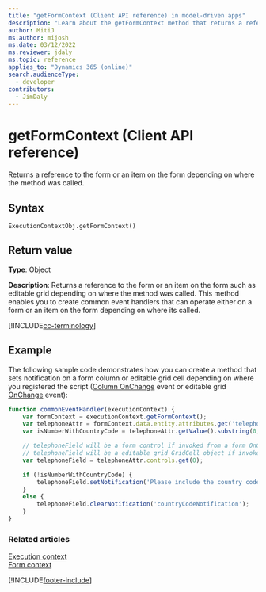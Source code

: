 ```yaml
---
title: "getFormContext (Client API reference) in model-driven apps"
description: "Learn about the getFormContext method that returns a reference to the form or an item on the form depending on where the method was called." 
author: MitiJ
ms.author: mijosh
ms.date: 03/12/2022
ms.reviewer: jdaly
ms.topic: reference
applies_to: "Dynamics 365 (online)"
search.audienceType: 
  - developer
contributors:
  - JimDaly
---
```

# getFormContext (Client API reference)

Returns a reference to the form or an item on the form depending on where the method was called.

## Syntax

`ExecutionContextObj.getFormContext()`

## Return value

**Type**: Object

**Description**: Returns a reference to the form or an item on the form such as editable grid depending on where the method was called. This method enables you to create common event handlers that can operate either on a form or an item on the form depending on where its called.

[!INCLUDE[cc-terminology](../../../../data-platform/includes/cc-terminology.md)]

## Example

The following sample code demonstrates how you can create a method that sets notification on a form column or editable grid cell depending on where you registered the script ([Column OnChange](../events/attribute-onchange.md) event or editable grid [OnChange](../events/grid-onchange.md) event):

```JavaScript
function commonEventHandler(executionContext) {
    var formContext = executionContext.getFormContext();    
    var telephoneAttr = formContext.data.entity.attributes.get('telephone1');
    var isNumberWithCountryCode = telephoneAttr.getValue().substring(0,1) === '+';

    // telephoneField will be a form control if invoked from a form OnChange event;
    // telephoneField will be a editable grid GridCell object if invoked from editable grid OnChange event.
    var telephoneField = telephoneAttr.controls.get(0);

    if (!isNumberWithCountryCode) {
        telephoneField.setNotification('Please include the country code beginning with '+'.', 'countryCodeNotification');
    }
    else {
        telephoneField.clearNotification('countryCodeNotification');
    }
}
```


### Related articles

[Execution context](../execution-context.md)   
[Form context](../../clientapi-form-context.md)

[!INCLUDE[footer-include](../../../../../includes/footer-banner.md)]
